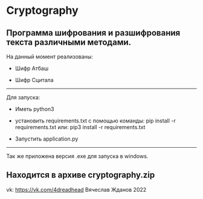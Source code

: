 # Cryptography

Программа шифрования и разшифрования текста различными методами.
--------------------------------------------------------------------
На данный момент реализованы:

- Шифр Атбаш

- Шифр Сцитала
--------------------------------------------------------------------
Для запуска:

- Иметь python3

- установить requirements.txt с помощью команды: 
  pip install -r requirements.txt
  или:
  pip3 install -r requirements.txt

- Запустить application.py
--------------------------------------------------------------------
Так же приложена версия .exe для запуска в windows.

Находится в архиве cryptography.zip
--------------------------------------------------------------------
vk: https://vk.com/4dreadhead
Вячеслав Жданов
2022
